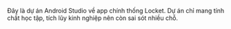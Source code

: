 Đây là dự án Android Studio về app chính thống Locket. Dự án chỉ mang tính chất học tập, tích lũy kinh nghiệp nên còn sai sót nhiều chỗ.
